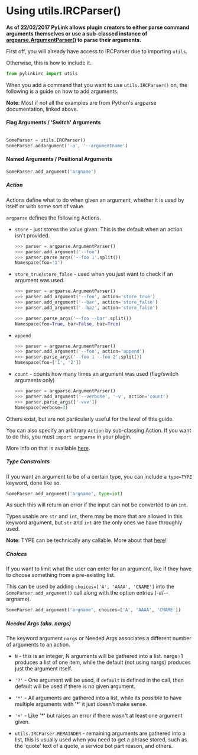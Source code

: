 # Using utils.IRCParser()

**As of 22/02/2017 PyLink allows plugin creators to either parse command arguments themselves
or use a sub-classed instance of [argparse.ArgumentParser()](https://docs.python.org/3/library/argparse.html)
to parse their arguments.**

First off, you will already have access to IRCParser due to importing `utils`.

Otherwise, this is how to include it..

```python
from pylinkirc import utils
```

When you add a command that you want to use `utils.IRCParser()` on,
the following is a guide on how to add arguments.

**Note**: Most if not all the examples are from Python's argparse documentation, linked above.

#### Flag Arguments / 'Switch' Arguments
```python

SomeParser = utils.IRCParser()
SomeParser.addargument('-a', '--argumentname')

```

#### Named Arguments / Positional Arguments

```python
SomeParser.add_argument('argname')
```

##### Action

Actions define what to do when given an argument, whether it is used by itself or with some sort of value.

`argparse` defines the following Actions.

* `store` - just stores the value given. This is the default when an action isn't provided.
    ```python
    >>> parser = argparse.ArgumentParser()
    >>> parser.add_argument('--foo')
    >>> parser.parse_args('--foo 1'.split())
    Namespace(foo='1')
    ```

* `store_true`/`store_false` - used when you just want to check if an argument was used.

    ```python
    >>> parser = argparse.ArgumentParser()
    >>> parser.add_argument('--foo', action='store_true')
    >>> parser.add_argument('--bar', action='store_false')
    >>> parser.add_argument('--baz', action='store_false')
    
    >>> parser.parse_args('--foo --bar'.split())
    Namespace(foo=True, bar=False, baz=True)
    ```

* `append`

    ```python
    >>> parser = argparse.ArgumentParser()
    >>> parser.add_argument('--foo', action='append')
    >>> parser.parse_args('--foo 1 --foo 2'.split())
    Namespace(foo=['1', '2'])
    ```

* `count` - counts how many times an argument was used (flag/switch arguments only)
    ```python
    >>> parser = argparse.ArgumentParser()
    >>> parser.add_argument('--verbose', '-v', action='count')
    >>> parser.parse_args(['-vvv'])
    Namespace(verbose=3)
    ```

Others exist, but are not particularly useful for the level of this guide.

You can also specify an arbitrary `Action` by sub-classing Action. If you want
to do this, you must `import argparse` in your plugin.

More info on that is available [here](https://docs.python.org/3/library/argparse.html#action).

##### Type Constraints

If you want an argument to be of a certain type, you can include a `type=TYPE` keyword, done like so.

```python
SomeParser.add_argument('argname', type=int)

```

As such this will return an error if the input can not be converted to an `int`.

Types usable are `str` and `int`,
there may be more that are allowed in this keyword argument,
but `str` and `int` are the only ones we have throughly used.

**Note**: TYPE can be technically any callable. More about that [here](https://docs.python.org/3/library/argparse.html#type)!



##### Choices
If you want to limit what the user can enter for an argument,
like if they have to choose something from a pre-existing list.

This can be used by adding `choices=['A', 'AAAA', 'CNAME']` into the
`SomeParser.add_argument()` call along with the option entries (-a/--argname).

```python
SomeParser.add_argument('argname', choices=['A', 'AAAA', 'CNAME'])

```

##### Needed Args (aka. nargs)

The keyword argument `nargs` or Needed Args associates a different number of arguments to an action.

* `N` - this is an integer, N arguments will be gathered into a list. nargs=1 produces a list of one item, while the default (not using nargs) produces just the argument itself.

* `'?'` - One argument will be used, if `default` is defined in the call, then default will be used if there is no given argument.

* `'*'` - All arguments are gathered into a list, while its *possible* to have multiple arguments with '*' it just doesn't make sense.

* `'+'` - Like '*' but raises an error if there wasn't at least one argument given.

* `utils.IRCParser.REMAINDER` - remaining arguments are gathered into a list, this is usually used when you need to get a phrase stored, such as the 'quote' text of a quote, a service bot part reason, and others.


